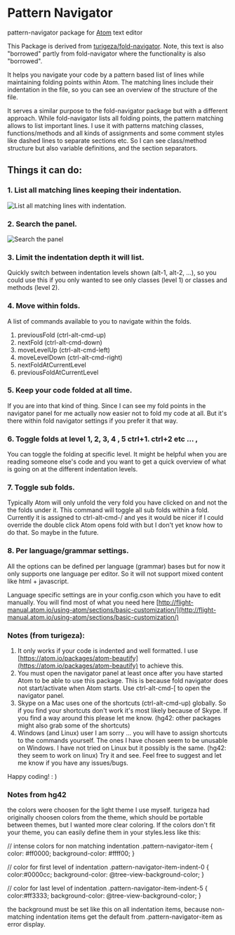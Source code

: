 # Pattern Navigator
pattern-navigator package for [Atom](https://atom.io/) text editor

This Package is derived from [turigeza/fold-navigator](https://github.com/turigeza/fold-navigator).
Note, this text is also "borrowed" partly from fold-navigator where the functionality is also "borrowed".

It helps you navigate your code by a pattern based list of lines while maintaining folding points within Atom.
The matching lines include their indentation in the file, so you can see an overview of the structure of the file.

It serves a similar purpose to the fold-navigator package but with a different approach.
While fold-navigator lists all folding points, the pattern matching allows to list important lines.
I use it with patterns matching classes, functions/methods and all kinds of assignments and some comment styles like dashed lines to separate sections etc.
So I can see class/method structure but also variable definitions, and the section separators.


## Things it can do:

### 1. List all matching lines keeping their indentation.
![List all matching lines with indentation.](https://raw.githubusercontent.com/hg42/pattern-navigator/master/resources/all_matching_lines.png)

### 2. Search the panel.
![Search the panel](https://raw.githubusercontent.com/hg42/pattern-navigator/master/resources/search.png)

### 3. Limit the indentation depth it will list.
Quickly switch between indentation levels shown (alt-1, alt-2, ...), so you could use this if you only wanted to see only classes (level 1) or classes and methods (level 2).

### 4. Move within folds.
A list of commands available to you to navigate within the folds.

1. previousFold (ctrl-alt-cmd-up)
2. nextFold (ctrl-alt-cmd-down)
3. moveLevelUp (ctrl-alt-cmd-left)
4. moveLevelDown (ctrl-alt-cmd-right)
5. nextFoldAtCurrentLevel
6. previousFoldAtCurrentLevel

### 5. Keep your code folded at all time.
If you are into that kind of thing. Since I can see my fold points in the navigator panel for me actually now easier not to fold my code at all. But it's there within fold navigator settings if you prefer it that way.

### 6. Toggle folds at level 1, 2, 3, 4 , 5 ctrl+1. ctrl+2 etc ... ,
You can toggle the folding at specific level. It might be helpful when you are reading someone else's code and you want to get a quick overview of what is going on at the different indentation levels.

### 7. Toggle sub folds.
Typically Atom will only unfold the very fold you have clicked on and not the the folds under it. This command will toggle all sub folds within a fold. Currently it is assigned to ctrl-alt-cmd-/ and yes it would be nicer if I could override the double click Atom opens fold with but I don't yet know how to do that. So maybe in the future.

### 8. Per language/grammar settings.
All the options can be defined per language (grammar) bases but for now it only supports one language per editor. So it will not support mixed content like html + javascript.

Language specific settings are in your config.cson which you have to edit manually.
You will find most of what you need here
[http://flight-manual.atom.io/using-atom/sections/basic-customization/](http://flight-manual.atom.io/using-atom/sections/basic-customization/)

### Notes (from turigeza):

1. It only works if your code is indented and well formatted. I use [https://atom.io/packages/atom-beautify](https://atom.io/packages/atom-beautify) to achieve this.
2. You must open the navigator panel at least once after you have started Atom to be able to use this package. This is because fold navigator does not start/activate when Atom starts. Use ctrl-alt-cmd-[ to open the navigator panel.
3. Skype on a Mac uses one of the shortcuts (ctrl-alt-cmd-up) globally. So if you find your shortcuts don't work it's most likely because of Skype. If you find a way around this please let me know.
(hg42: other packages might also grab some of the shortcuts)
4. Windows (and Linux) user I am sorry ... you will have to assign shortcuts to the commands yourself. The ones I have chosen seem to be unusable on Windows. I have not tried on Linux but it possibly is the same.
(hg42: they seem to work on linux)
Try it and see. Feel free to suggest and let me know if you have any issues/bugs.

Happy coding! : )

### Notes from hg42

the colors were choosen for the light theme I use myself. turigeza had originally choosen colors from the theme, which should be portable between themes, but I wanted more clear coloring. If the colors don't fit your theme, you can easily define them in your styles.less like this:

// intense colors for non matching indentation
.pattern-navigator-item {
  color: #ff0000;
  background-color: #ffff00;
}

// color for first level of indentation
.pattern-navigator-item-indent-0 {
  color:#0000cc;
  background-color: @tree-view-background-color;
}

// color for last level of indentation
.pattern-navigator-item-indent-5 {
  color:#ff3333;
  background-color: @tree-view-background-color;
}

the background must be set like this on all indentation items, because non-matching indentation items get the default from .pattern-navigator-item as error display.
